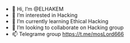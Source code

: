 - 👋 Hi, I’m @ELHAKEM
- 👀 I’m interested in Hacking
- 🌱 I’m currently learning Ethical Hacking
- 💞️ I’m looking to collaborate on Hacking group
- 📫 Telegrame group https://t.me/mosLord666

<!---
ELHAKEM/ELHAKEM is a ✨ special ✨ repository because its `README.md` (this file) appears on your GitHub profile.
You can click the Preview link to take a look at your changes.
--->
